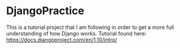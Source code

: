 # DjangoPractice
This is a tutorial project that I am following in order to get a more full understanding of how Django works. Tutorial found here: https://docs.djangoproject.com/en/1.10/intro/
